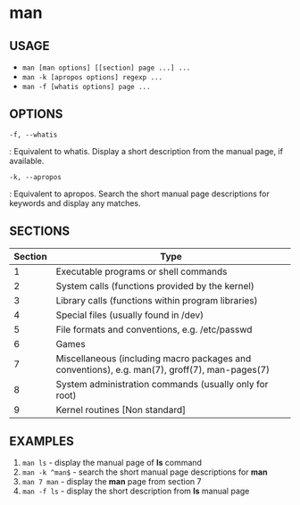 # man

## USAGE

- `man [man options] [[section] page ...] ...`
- `man -k [apropos options] regexp ...`
- `man -f [whatis options] page ...`

## OPTIONS

`-f, --whatis`

: Equivalent to whatis. Display a short description from the manual page, if available.

`-k, --apropos`

: Equivalent to apropos. Search the short manual page descriptions for keywords and display any matches.

## SECTIONS

| Section | Type                                                                                          |
| ------- | --------------------------------------------------------------------------------------------- |
| 1       | Executable programs or shell commands                                                         |
| 2       | System calls (functions provided by the kernel)                                               |
| 3       | Library calls (functions within program libraries)                                            |
| 4       | Special files (usually found in /dev)                                                         |
| 5       | File formats and conventions, e.g. /etc/passwd                                                |
| 6       | Games                                                                                         |
| 7       | Miscellaneous (including macro packages and conventions), e.g. man(7), groff(7), man-pages(7) |
| 8       | System administration commands (usually only for root)                                        |
| 9       | Kernel routines [Non standard]                                                                |

## EXAMPLES

1. `man ls` - display the manual page of **ls** command
2. `man -k ^man$` - search the short manual page descriptions for **man**
3. `man 7 man` - display the **man** page from section 7
4. `man -f ls` - display the short description from **ls** manual page
